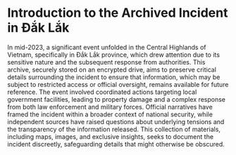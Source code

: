 # Introduction to the Archived Incident in Đắk Lắk

In mid-2023, a significant event unfolded in the Central Highlands of Vietnam, specifically in Đắk Lắk province, which drew attention due to its sensitive nature and the subsequent response from authorities. This archive, securely stored on an encrypted drive, aims to preserve critical details surrounding the incident to ensure that information, which may be subject to restricted access or official oversight, remains available for future reference. The event involved coordinated actions targeting local government facilities, leading to property damage and a complex response from both law enforcement and military forces. Official narratives have framed the incident within a broader context of national security, while independent sources have raised questions about underlying tensions and the transparency of the information released. This collection of materials, including maps, images, and exclusive insights, seeks to document the incident discreetly, safeguarding details that might otherwise be obscured.
